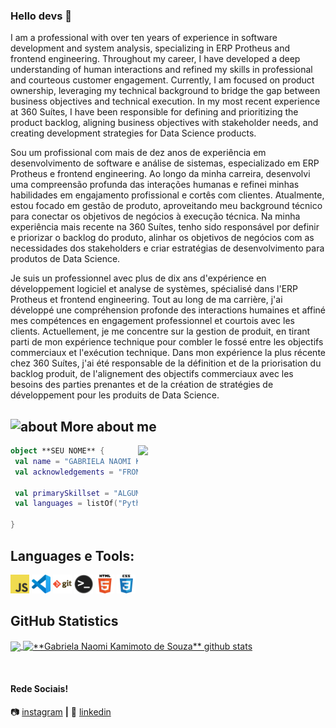 ### Hello devs 👋

I am a professional with over ten years of experience in software development and system analysis, specializing in ERP Protheus and frontend engineering. Throughout my career, I have developed a deep understanding of human interactions and refined my skills in professional and courteous customer engagement. Currently, I am focused on product ownership, leveraging my technical background to bridge the gap between business objectives and technical execution. In my most recent experience at 360 Suítes, I have been responsible for defining and prioritizing the product backlog, aligning business objectives with stakeholder needs, and creating development strategies for Data Science products.


Sou um profissional com mais de dez anos de experiência em desenvolvimento de software e análise de sistemas, especializado em ERP Protheus e frontend engineering. Ao longo da minha carreira, desenvolvi uma compreensão profunda das interações humanas e refinei minhas habilidades em engajamento profissional e cortês com clientes. Atualmente, estou focado em gestão de produto, aproveitando meu background técnico para conectar os objetivos de negócios à execução técnica. Na minha experiência mais recente na 360 Suítes, tenho sido responsável por definir e priorizar o backlog do produto, alinhar os objetivos de negócios com as necessidades dos stakeholders e criar estratégias de desenvolvimento para produtos de Data Science.


Je suis un professionnel avec plus de dix ans d'expérience en développement logiciel et analyse de systèmes, spécialisé dans l'ERP Protheus et frontend engineering. Tout au long de ma carrière, j'ai développé une compréhension profonde des interactions humaines et affiné mes compétences en engagement professionnel et courtois avec les clients. Actuellement, je me concentre sur la gestion de produit, en tirant parti de mon expérience technique pour combler le fossé entre les objectifs commerciaux et l'exécution technique. Dans mon expérience la plus récente chez 360 Suítes, j'ai été responsable de la définition et de la priorisation du backlog produit, de l'alignement des objectifs commerciaux avec les besoins des parties prenantes et de la création de stratégies de développement pour les produits de Data Science.


## <img width="45" alt="about" src="https://raw.github.com/elizarov/elizarov/master/about.png"> More about me

<img align="right" width="300" src="https://i2.wp.com/allhtaccess.info/wp-content/uploads/2018/03/programming.gif?fit=1281%2C716&ssl=1" />

```kotlin
object **SEU NOME** {
 val name = "GABRIELA NAOMI KAMIMOTO DE SOUZA"
 val acknowledgements = "FRONT END ENGINEER"
 
 val primarySkillset = "ALGUMAS HABILIDADES"
 val languages = listOf("Python", "JavaScript", "AdvPL", "React", "VueJS") 

}
```

## **Languages e Tools:**  

<code><img height="30" src="https://raw.githubusercontent.com/github/explore/80688e429a7d4ef2fca1e82350fe8e3517d3494d/topics/javascript/javascript.png"></code>
<code><img height="30" src="https://raw.githubusercontent.com/github/explore/80688e429a7d4ef2fca1e82350fe8e3517d3494d/topics/visual-studio-code/visual-studio-code.png"></code>
<code><img height="30" src="https://raw.githubusercontent.com/github/explore/80688e429a7d4ef2fca1e82350fe8e3517d3494d/topics/git/git.png"></code>
<code><img height="30" src="https://raw.githubusercontent.com/github/explore/80688e429a7d4ef2fca1e82350fe8e3517d3494d/topics/terminal/terminal.png"></code>
<code><img height="30" src="https://raw.githubusercontent.com/github/explore/80688e429a7d4ef2fca1e82350fe8e3517d3494d/topics/html/html.png"></code>
<code><img height="30" src="https://raw.githubusercontent.com/github/explore/80688e429a7d4ef2fca1e82350fe8e3517d3494d/topics/css/css.png"></code>


## **GitHub Statistics**

<a href="https://github.com/gabinaomi">
  <img align="center" src="https://github-readme-stats.vercel.app/api/top-langs/?username=gabinaomi&theme=dracula&hide_langs_below=1" />
</a>

<a href="https://github.com/gabinaomi">
 <img align="center" src="https://github-readme-stats.vercel.app/api?username=gabinaomi&show_icons=true&theme=dracula&line_height=27" alt="**Gabriela Naomi Kamimoto de Souza** github stats"/>
</a>

[instagram]: https://www.instagram.com/gabrielanaomi_/
[linkedin]: https://www.linkedin.com/in/gabrielanaomi/
<br>

#### Rede Sociais!

📷 [instagram][instagram] **|** 
👔 [linkedin][linkedin]

